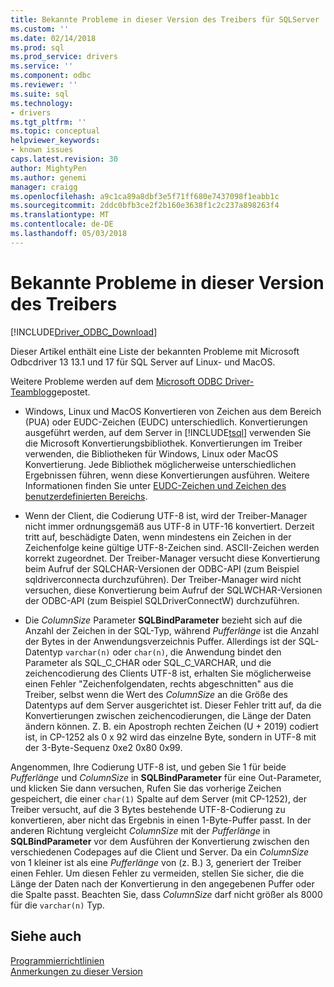 ```yaml
---
title: Bekannte Probleme in dieser Version des Treibers für SQLServer | Microsoft Docs
ms.custom: ''
ms.date: 02/14/2018
ms.prod: sql
ms.prod_service: drivers
ms.service: ''
ms.component: odbc
ms.reviewer: ''
ms.suite: sql
ms.technology:
- drivers
ms.tgt_pltfrm: ''
ms.topic: conceptual
helpviewer_keywords:
- known issues
caps.latest.revision: 30
author: MightyPen
ms.author: genemi
manager: craigg
ms.openlocfilehash: a9c1ca89a8dbf3e5f71ff680e7437098f1eabb1c
ms.sourcegitcommit: 2ddc0bfb3ce2f2b160e3638f1c2c237a898263f4
ms.translationtype: MT
ms.contentlocale: de-DE
ms.lasthandoff: 05/03/2018
---
```

# <a name="known-issues-in-this-version-of-the-driver"></a>Bekannte Probleme in dieser Version des Treibers

[!INCLUDE[Driver_ODBC_Download](../../../includes/driver_odbc_download.md)]

Dieser Artikel enthält eine Liste der bekannten Probleme mit Microsoft Odbcdriver 13 13.1 und 17 für SQL Server auf Linux- und MacOS.

Weitere Probleme werden auf dem [Microsoft ODBC Driver-Teamblog](http://blogs.msdn.com/b/sqlnativeclient/)gepostet.  

- Windows, Linux und MacOS Konvertieren von Zeichen aus dem Bereich (PUA) oder EUDC-Zeichen (EUDC) unterschiedlich. Konvertierungen ausgeführt werden, auf dem Server in [!INCLUDE[tsql](../../../includes/tsql_md.md)] verwenden Sie die Microsoft Konvertierungsbibliothek. Konvertierungen im Treiber verwenden, die Bibliotheken für Windows, Linux oder MacOS Konvertierung. Jede Bibliothek möglicherweise unterschiedlichen Ergebnissen führen, wenn diese Konvertierungen ausführen. Weitere Informationen finden Sie unter [EUDC-Zeichen und Zeichen des benutzerdefinierten Bereichs](http://msdn.microsoft.com/library/dd317802.aspx).

- Wenn der Client, die Codierung UTF-8 ist, wird der Treiber-Manager nicht immer ordnungsgemäß aus UTF-8 in UTF-16 konvertiert. Derzeit tritt auf, beschädigte Daten, wenn mindestens ein Zeichen in der Zeichenfolge keine gültige UTF-8-Zeichen sind. ASCII-Zeichen werden korrekt zugeordnet. Der Treiber-Manager versucht diese Konvertierung beim Aufruf der SQLCHAR-Versionen der ODBC-API (zum Beispiel sqldriverconnecta durchzuführen). Der Treiber-Manager wird nicht versuchen, diese Konvertierung beim Aufruf der SQLWCHAR-Versionen der ODBC-API (zum Beispiel SQLDriverConnectW) durchzuführen.  

- Die *ColumnSize* Parameter **SQLBindParameter** bezieht sich auf die Anzahl der Zeichen in der SQL-Typ, während *Pufferlänge* ist die Anzahl der Bytes in der Anwendungsverzeichnis Puffer. Allerdings ist der SQL-Datentyp `varchar(n)` oder `char(n)`, die Anwendung bindet den Parameter als SQL_C_CHAR oder SQL_C_VARCHAR, und die zeichencodierung des Clients UTF-8 ist, erhalten Sie möglicherweise einen Fehler "Zeichenfolgendaten, rechts abgeschnitten" aus die Treiber, selbst wenn die Wert des *ColumnSize* an die Größe des Datentyps auf dem Server ausgerichtet ist. Dieser Fehler tritt auf, da die Konvertierungen zwischen zeichencodierungen, die Länge der Daten ändern können. Z. B. ein Apostroph rechten Zeichen (U + 2019) codiert ist, in CP-1252 als 0 x 92 wird das einzelne Byte, sondern in UTF-8 mit der 3-Byte-Sequenz 0xe2 0x80 0x99.

Angenommen, Ihre Codierung UTF-8 ist, und geben Sie 1 für beide *Pufferlänge* und *ColumnSize* in **SQLBindParameter** für eine Out-Parameter, und klicken Sie dann versuchen, Rufen Sie das vorherige Zeichen gespeichert, die einer `char(1)` Spalte auf dem Server (mit CP-1252), der Treiber versucht, auf die 3 Bytes bestehende UTF-8-Codierung zu konvertieren, aber nicht das Ergebnis in einen 1-Byte-Puffer passt. In der anderen Richtung vergleicht *ColumnSize* mit der *Pufferlänge* in **SQLBindParameter** vor dem Ausführen der Konvertierung zwischen den verschiedenen Codepages auf die Client und Server. Da ein *ColumnSize* von 1 kleiner ist als eine *Pufferlänge* von (z. B.) 3, generiert der Treiber einen Fehler. Um diesen Fehler zu vermeiden, stellen Sie sicher, die die Länge der Daten nach der Konvertierung in den angegebenen Puffer oder die Spalte passt. Beachten Sie, dass *ColumnSize* darf nicht größer als 8000 für die `varchar(n)` Typ.

## <a name="see-also"></a>Siehe auch  
[Programmierrichtlinien](../../../connect/odbc/linux-mac/programming-guidelines.md)  
[Anmerkungen zu dieser Version](../../../connect/odbc/linux-mac/release-notes.md)  

